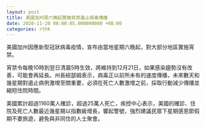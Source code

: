 ```yaml
---
layout: post
title: 美國加州周六晚起實施宵禁遏止病毒傳播
date: 2020-11-20 08:00:05.000000000 +08:00
categories: rthk
---
```


美國加州因應新型冠狀病毒疫情，宣布由當地星期六晚起，對大部分地區實施宵禁。

宵禁令每晚10時到翌日清晨5時生效，將維持到12月21日，如果感染趨勢沒有改善，可能會再延長。州長紐瑟姆表示，病毒正以前所未有的速度傳播，未來數天和幾星期對遏止病例激增至關重要，必須在死亡人數激增之前，採取行動減少傳播並縮短住院時間。

美國累計超過1160萬人確診，超過25萬人死亡，疾控中心表示，美國的確診、住院及死亡人數最近幾星期以指數級增長，響起警號，強烈建議民眾下星期感恩節假期不要旅遊，避免與非同住的人士聚會。
